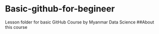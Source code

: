 # Basic-github-for-begineer
Lesson folder for basic GitHub Course by Myanmar Data Science
##About this course
